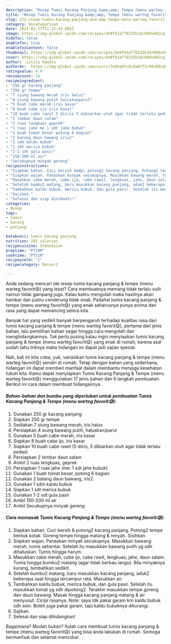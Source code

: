 ```yaml
---
description: "Resep Tumis Kacang Panjang &amp;amp; Tempe (menu warteg favorit😋), Lezat Sekali"
title: "Resep Tumis Kacang Panjang &amp;amp; Tempe (menu warteg favorit😋), Lezat Sekali"
slug: 372-resep-tumis-kacang-panjang-and-amp-tempe-menu-warteg-favorit-lezat-sekali
category: Uncategorized
date: 2021-03-17T11:12:43.685Z
image: https://img-global.cpcdn.com/recipes/de0fb1af78225b3d/680x482cq70/tumis-kacang-panjang-tempe-menu-warteg-favorit-foto-resep-utama.jpg
hideToc: false
enableToc: true
enableTocContent: false
thumbnail: https://img-global.cpcdn.com/recipes/de0fb1af78225b3d/680x482cq70/tumis-kacang-panjang-tempe-menu-warteg-favorit-foto-resep-utama.jpg
cover: https://img-global.cpcdn.com/recipes/de0fb1af78225b3d/680x482cq70/tumis-kacang-panjang-tempe-menu-warteg-favorit-foto-resep-utama.jpg
author:  Lolita Kawatu
authorAv:  https://img-global.cpcdn.com/users/7e6ba8fc6cda67f5/60x60cq50/avatar.jpg
ratingvalue: 4.9
reviewcount: 14
recipeingredient:
- "250 gr kacang panjang"
- "250 gr tempe"
- "7 siung bawang merah iris halus"
- "4 siung bawang putih haluskanparut"
- "5 buah cabe merah iris kasar"
- "8 buah cabe ijo iris kasar"
- "10 buah cabe rawit 5 diiris 5 dibiarkan utuh agar tidak terlalu pedas"
- "2 lembar daun salam"
- "2 ruas lengkuas geprek"
- "1 ruas jahe me 1 sdt jahe bubuk"
- "1 buah tomat besar potong 6 bagian"
- "2 batang daun bawang iris2"
- "1 sdm kaldu bubuk"
- "1 sdt merica bubuk"
- "1-2 sdt gula pasir"
- "150-200 ml air"
- "Secukupnya minyak goreng"
recipeinstructions:
- "Siapkan bahan. Cuci bersih &amp; potong2 kacang panjang. Potong2 tempe bentuk kotak. Goreng tempe hingga matang &amp; renyah. Sisihkan."
- "Siapkan wajan. Panaskan minyak secukupnya. Masukkan bawang merah, tumis sebentar. Setelah itu masukkan bawang putih yg sdh dihaluskan. Tumis hingga harum."
- "Masukkan cabe merah, cabe ijo, cabe rawit, lengkuas, jahe, daun salam. Tumis hingga bumbu2 matang (agar tidak berbau langu). Bila minyaknya kurang, tambahkan sedikit."
- "Setelah bumbu2 matang, baru masukkan kacang panjang, aduk2 beberapa saat hingga tercampur rata. Masukkan air."
- "Tambahkan kaldu bubuk, merica bubuk, dan gula pasir. Setelah itu masukkan tomat yg sdh dipotong2. Terakhir masukkan tempe goreng dan daun bawang. Masak hingga kacang panjang matang &amp; air menyusut. Cicipi rasanya.   Note: saya tdk pakai garam krn kaldu bubuk sdh asin. Boleh juga pakai garam, tapi kaldu bubuknya dikurangi."
- "Sajikan."
- "Selesai dan siap dinikmati!"
categories:
- Resep
tags:
- tumis
- kacang
- panjang

katakunci: tumis kacang panjang 
nutrition: 292 calories
recipecuisine: Indonesian
preptime: "PT19M"
cooktime: "PT51M"
recipeyield: "1"
recipecategory: Dessert

---
```



Anda sedang mencari ide resep tumis kacang panjang &amp; tempe (menu warteg favorit😋) yang lezat? Cara membuatnya memang tidak terlalu sulit namun tidak gampang juga. Kalau keliru mengolah maka hasilnya akan hambar dan justru cenderung tidak enak. Padahal tumis kacang panjang &amp; tempe (menu warteg favorit😋) yang enak seharusnya punya aroma dan rasa yang dapat memancing selera kita.




Banyak hal yang sedikit banyak berpengaruh terhadap kualitas rasa dari tumis kacang panjang &amp; tempe (menu warteg favorit😋), pertama dari jenis bahan, lalu pemilihan bahan segar hingga cara mengolah dan menghidangkannya. Tak perlu pusing kalau ingin menyiapkan tumis kacang panjang &amp; tempe (menu warteg favorit😋) yang enak di rumah, karena asal sudah tahu triknya maka hidangan ini dapat jadi sajian spesial.


Nah, kali ini kita coba, yuk, variasikan tumis kacang panjang &amp; tempe (menu warteg favorit😋) sendiri di rumah. Tetap dengan bahan yang sederhana, hidangan ini dapat memberi manfaat dalam membantu menjaga kesehatan tubuh kita. Kamu dapat menyiapkan Tumis Kacang Panjang &amp; Tempe (menu warteg favorit😋) menggunakan 17 jenis bahan dan 6 langkah pembuatan. Berikut ini cara dalam membuat hidangannya.

<!--inarticleads1-->

##### Bahan-bahan dan bumbu yang diperlukan untuk pembuatan Tumis Kacang Panjang &amp; Tempe (menu warteg favorit😋):

1. Gunakan 250 gr kacang panjang
1. Siapkan 250 gr tempe
1. Sediakan 7 siung bawang merah, iris halus
1. Persiapkan 4 siung bawang putih, haluskan/parut
1. Gunakan 5 buah cabe merah, iris kasar
1. Siapkan 8 buah cabe ijo, iris kasar
1. Siapkan 10 buah cabe rawit (5 diiris, 5 dibiarkan utuh agar tidak terlalu pedas)
1. Persiapkan 2 lembar daun salam
1. Ambil 2 ruas lengkuas, geprek
1. Persiapkan 1 ruas jahe (me: 1 sdt jahe bubuk)
1. Gunakan 1 buah tomat besar, potong 6 bagian
1. Gunakan 2 batang daun bawang, iris2
1. Gunakan 1 sdm kaldu bubuk
1. Siapkan 1 sdt merica bubuk
1. Gunakan 1-2 sdt gula pasir
1. Ambil 150-200 ml air
1. Ambil Secukupnya minyak goreng




<!--inarticleads2-->

##### Cara memasak Tumis Kacang Panjang &amp; Tempe (menu warteg favorit😋):

1. Siapkan bahan. Cuci bersih &amp; potong2 kacang panjang. Potong2 tempe bentuk kotak. Goreng tempe hingga matang &amp; renyah. Sisihkan.
1. Siapkan wajan. Panaskan minyak secukupnya. Masukkan bawang merah, tumis sebentar. Setelah itu masukkan bawang putih yg sdh dihaluskan. Tumis hingga harum.
1. Masukkan cabe merah, cabe ijo, cabe rawit, lengkuas, jahe, daun salam. Tumis hingga bumbu2 matang (agar tidak berbau langu). Bila minyaknya kurang, tambahkan sedikit.
1. Setelah bumbu2 matang, baru masukkan kacang panjang, aduk2 beberapa saat hingga tercampur rata. Masukkan air.
1. Tambahkan kaldu bubuk, merica bubuk, dan gula pasir. Setelah itu masukkan tomat yg sdh dipotong2. Terakhir masukkan tempe goreng dan daun bawang. Masak hingga kacang panjang matang &amp; air menyusut. Cicipi rasanya.   Note: saya tdk pakai garam krn kaldu bubuk sdh asin. Boleh juga pakai garam, tapi kaldu bubuknya dikurangi.
1. Sajikan.
1. Selesai dan siap dihidangkan!



Bagaimana? Mudah bukan? Itulah cara membuat tumis kacang panjang &amp; tempe (menu warteg favorit😋) yang bisa anda lakukan di rumah. Semoga bermanfaat dan selamat mencoba!
